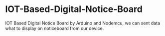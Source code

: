 # IOT-Based-Digital-Notice-Board
IOT Based Digital Notice Board by Arduino and Nodemcu, we can sent data what to display on noticeboard from our device.
